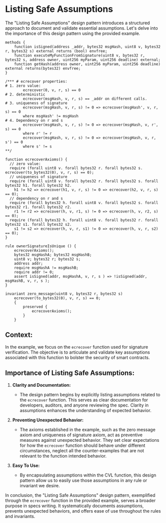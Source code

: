 # Listing Safe Assumptions

The "Listing Safe Assumptions" design pattern introduces a structured approach to document and validate essential assumptions. Let's delve into the importance of this design pattern using the provided example.


```cvl
methods {
    function isSigned(address _addr, bytes32 msgHash, uint8 v, bytes32 r, bytes32 s) external returns (bool) envfree;
    function executeMyFunctionFromSignature(uint8 v, bytes32 r, bytes32 s, address owner, uint256 myParam, uint256 deadline) external;
    function getHash(address owner, uint256 myParam, uint256 deadline) external returns(bytes32) envfree;
}

/*** # ecrecover properties:
# 1. zero value:
        ecrecover(0, v, r, s) == 0
# 2. deterministic 
        ecrecover(msgHash, v, r, s) == _addr on different calls.  
# 3. uniqueness of signature
        ecrecover(msgHash, v, r, s) != 0 => ecrecover(msgHash', v, r, s) == 0
        where msgHash' != msgHash
# 4. Dependency on r and s
        ecrecover(msgHash, v, r, s) != 0 => ecrecover(msgHash, v, r', s) == 0
        where r' != r
        ecrecover(msgHash, v, r, s) != 0 => ecrecover(msgHash, v, r, s') == 0
        where s' != s
**/

function ecrecoverAxioms() {
  // zero value:
  require (forall uint8 v. forall bytes32 r. forall bytes32 s. ecrecover(to_bytes32(0), v, r, s) == 0);
  // uniqueness of signature
  require (forall uint8 v. forall bytes32 r. forall bytes32 s. forall bytes32 h1. forall bytes32 h2.
    h1 != h2 => ecrecover(h1, v, r, s) != 0 => ecrecover(h2, v, r, s) == 0);
  // dependency on r and s
  require (forall bytes32 h. forall uint8 v. forall bytes32 s. forall bytes32 r1. forall bytes32 r2.
    r1 != r2 => ecrecover(h, v, r1, s) != 0 => ecrecover(h, v, r2, s) == 0);
  require (forall bytes32 h. forall uint8 v. forall bytes32 r. forall bytes32 s1. forall bytes32 s2.
    s1 != s2 => ecrecover(h, v, r, s1) != 0 => ecrecover(h, v, r, s2) == 0);
}

rule ownerSignatureIsUnique () {
    ecrecoverAxioms();
    bytes32 msgHashA; bytes32 msgHashB;
    uint8 v; bytes32 r; bytes32 s; 
    address addr; 
    require msgHashA != msgHashB; 
    require addr != 0;
    assert isSigned(addr, msgHashA, v, r, s ) => !isSigned(addr, msgHashB, v, r, s );
}

invariant zero_message(uint8 v, bytes32 r, bytes32 s)
    ecrecover(to_bytes32(0), v, r, s) == 0;
    { 
        preserved {
            ecrecoverAxioms();
        }
    } 
```

## Context:

In the example, we focus on the `ecrecover` function used for signature verification. The objective is to articulate and validate key assumptions associated with this function to bolster the security of smart contracts.

## Importance of Listing Safe Assumptions:

1. **Clarity and Documentation:**
   - The design pattern begins by explicitly listing assumptions related to the `ecrecover` function. This serves as clear documentation for developers, auditors, and anyone reviewing the spec. Clarity in assumptions enhances the understanding of expected behavior.

2. **Preventing Unexpected Behavior:**
   - The axioms established in the example, such as the zero message axiom and uniqueness of signature axiom, act as preventive measures against unexpected behavior. They set clear expectations for how the `ecrecover` function should behave under different circumstances, neglect all the counter-examples that are not relevant to the function intended behavior.

3. **Easy To Use:**
   - By encapsulating assumptions within the CVL function, this design pattern allow us to easily use those assumptions in any rule or invariant we desire.

In conclusion, the "Listing Safe Assumptions" design pattern, exemplified through the `ecrecover` function in the provided example, 
serves a broader purpose in specs writing. It systematically documents assumptions, prevents unexpected behaviors, 
and offers ease of use throughout the rules and invariants.